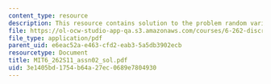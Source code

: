 ```yaml
---
content_type: resource
description: This resource contains solution to the problem random variable.
file: https://ol-ocw-studio-app-qa.s3.amazonaws.com/courses/6-262-discrete-stochastic-processes-spring-2011/3e1405bd1754b64a27ec0689e7804930_MIT6_262S11_assn02_sol.pdf
file_type: application/pdf
parent_uid: e6eac52a-e463-cfd2-eab3-5a5db3902ecb
resourcetype: Document
title: MIT6_262S11_assn02_sol.pdf
uid: 3e1405bd-1754-b64a-27ec-0689e7804930
---
```

